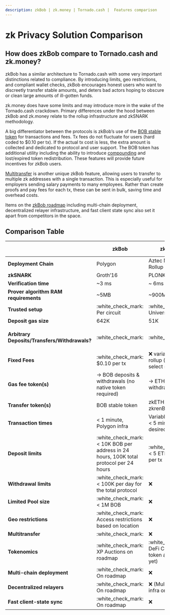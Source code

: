```yaml
---
description: zkBob | zk.money | Tornado.cash |  Features comparison
---
```


# zk Privacy Solution Comparison

## How does zkBob compare to Tornado.cash and zk.money?

zkBob has a similar architecture to Tornado.cash with some very important distinctions related to compliance. By introducing limits, geo restrictions, and compliant wallet checks, zkBob encourages honest users who want to discreetly transfer stable amounts, and deters bad actors hoping to obscure or clean large amounts of ill-gotten funds.

zk.money does have some limits and may introduce more in the wake of the Tornado.cash crackdown. Primary differences under the hood between zkBob and zk.money relate to the rollup infrastructure and zkSNARK methodology.&#x20;

A big differentiator between the protocols is zkBob’s use of the [BOB stable token](../../bob-stablecoin/bob-details.md) for transactions and fees. Tx fees do not fluctuate for users (hard coded to $0.10 per tx). If the actual tx cost is less, the extra amount is collected and dedicated to protocol and user support. The BOB token has additional utility including the ability to introduce [compounding](../../roadmap/exploratory-features/compounding.md) and lost/expired token redistribution. These features will provide future incentives for zkBob users.

[Multitransfer](../../zkbob-app/transfers/multitransfers.md) is another unique zkBob feature, allowing users to transfer to multiple zk addresses with a single transaction. This is especially useful for employers sending salary payments to many employees. Rather than create proofs and pay fees for each tx, these can be sent in bulk, saving time and overhead costs.

Items on the [zkBob roadmap](broken-reference) including multi-chain deployment, decentralized relayer infrastructure, and fast client state sync also set it apart from competitors in the space.

## Comparison Table

|                                               | zkBob                                                                                    | zk.money                                                     | Tornado.cash (pre-ban)                                                                                                                                                     |
| --------------------------------------------- | ---------------------------------------------------------------------------------------- | ------------------------------------------------------------ | -------------------------------------------------------------------------------------------------------------------------------------------------------------------------- |
| **Deployment Chain**                          | Polygon                                                                                  | Aztec Network Rollup                                         | Ethereum/Gnosis Chain                                                                                                                                                      |
| **zkSNARK**                                   | Groth’16                                                                                 | PLONK                                                        | Groth’16                                                                                                                                                                   |
| **Verification time**                         | \~3 ms                                                                                   | \~ 6ms                                                       | \~3 ms                                                                                                                                                                     |
| **Prover algorithm RAM requirements**         | \~5MB                                                                                    | \~900MB                                                      | \~10MB                                                                                                                                                                     |
| **Trusted setup**                             | :white\_check\_mark: Per circuit                                                         |  :white\_check\_mark: Universal                              | :white\_check\_mark: Per circuit                                                                                                                                           |
| **Deposit gas size**                          | 642K                                                                                     | 51K                                                          | 910K                                                                                                                                                                       |
| **Arbitrary Deposits/Transfers/Withdrawals?** | :white\_check\_mark:                                                                     | :white\_check\_mark:                                         | <p><span data-gb-custom-inline data-tag="emoji" data-code="274c">❌</span> Regular TC<br><span data-gb-custom-inline data-tag="emoji" data-code="2705">✅</span> TC Nova</p> |
| **Fixed Fees**                                | :white\_check\_mark: $0.10 per tx                                                        | :x: variable on a rollup (user can select speed/cost)        | :x: variable on Ethereum ( based on gas price)                                                                                                                             |
| **Gas fee token(s)**                          | -> BOB deposits & withdrawals (no native token required)                                 | -> ETH deposits & withdrawals                                | -> ETH deposits & withdrawals                                                                                                                                              |
| **Transfer token(s)**                         | BOB stable token                                                                         | zkETH / zkDAI / zkrenBTC                                     | ETH, DAI, USDC                                                                                                                                                             |
| **Transaction times**                         | < 1 minute, Polygon infra                                                                | Variable (4hours to < 5 min) based on desired fee            | < 1 minute, Nova on Gnosis Chain infra                                                                                                                                     |
| **Deposit limits**                            | :white\_check\_mark: < 10K BOB per address in 24 hours, 100K total protocol per 24 hours | :white\_check\_mark: < 5 ETH/10K Dai per tx                  | :x:                                                                                                                                                                        |
| **Withdrawal limits**                         | :white\_check\_mark: < 100K per day for the total protocol                               | :x:                                                          | :x:                                                                                                                                                                        |
| **Limited Pool size**                         | :white\_check\_mark: < 1M BOB                                                            | :x:                                                          | :x:                                                                                                                                                                        |
| **Geo restrictions**                          | :white\_check\_mark: Access restrictions based on location                               | :x:                                                          | :x:                                                                                                                                                                        |
| **Multitransfer**                             | :white\_check\_mark:                                                                     | :x:                                                          | :x:                                                                                                                                                                        |
| **Tokenomics**                                | :white\_check\_mark: XP Auctions on roadmap                                              | :white\_check\_mark: DeFi Connect - (no token announced yet) | :white\_check\_mark: TORN governance token                                                                                                                                 |
| **Multi-chain deployment**                    | :white\_check\_mark: On roadmap                                                          | :x:                                                          | :white\_check\_mark:  (prior roadmap)                                                                                                                                      |
| **Decentralized relayers**                    | :white\_check\_mark: On roadmap                                                          | :x: (Multi-rollup infra on Roadmap)                          | :white\_check\_mark:                                                                                                                                                       |
| **Fast client-state sync**                    | :white\_check\_mark: On roadmap                                                          | :x:                                                          | :x:                                                                                                                                                                        |

